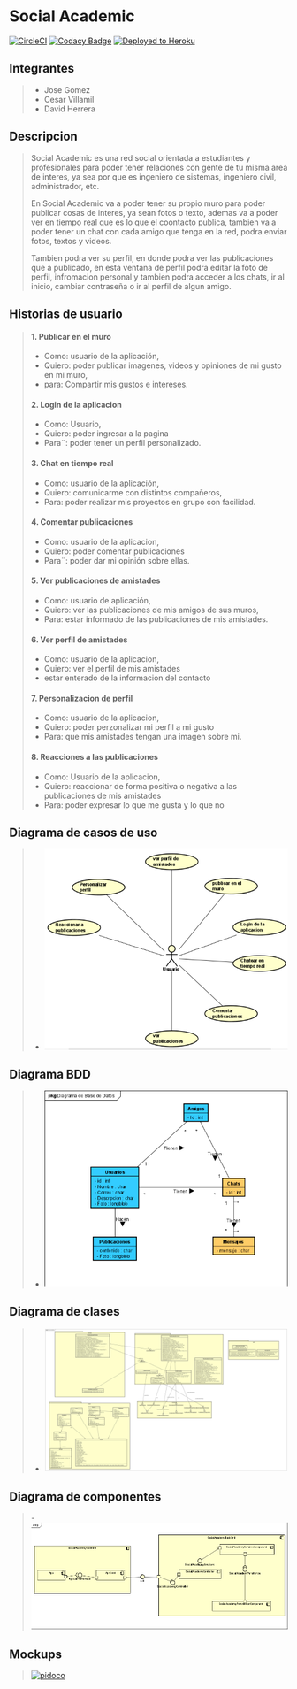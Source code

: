 # Social Academic
[![CircleCI](https://circleci.com/gh/Social-Academic/Proyecto-ARSW-2020-2.svg?style=svg)](https://circleci.com/gh/Social-Academic/Proyecto-ARSW-2020-2) 
[![Codacy Badge](https://app.codacy.com/project/badge/Grade/1eede3bb5bad418eb750f8d64b8743fd)](https://www.codacy.com/gh/Social-Academic/Proyecto-ARSW-2020-2?utm_source=github.com&amp;utm_medium=referral&amp;utm_content=Social-Academic/Proyecto-ARSW-2020-2&amp;utm_campaign=Badge_Grade)
[![Deployed to Heroku](https://www.herokucdn.com/deploy/button.png)](https://social-academic-2020.herokuapp.com/)


## Integrantes
> - Jose Gomez
> - Cesar Villamil
> - David Herrera 
>
## Descripcion

> Social Academic es una red social orientada a estudiantes y profesionales para poder tener relaciones con gente de tu misma area de interes, ya sea por que es ingeniero de sistemas, ingeniero civil, administrador, etc.
>
> En Social Academic va a poder tener su propio muro para poder publicar cosas de interes, ya sean fotos o texto, ademas va a poder ver en tiempo real que es lo que el coontacto publica, tambien va a poder tener un chat con cada amigo que tenga en la red, podra enviar fotos, textos y videos.
>
> Tambien podra ver su perfil, en donde podra ver las publicaciones que a publicado, en esta ventana de perfil podra editar la foto de perfil, infromacion personal y tambien podra acceder a los chats, ir al inicio, cambiar contraseña o ir al perfil de algun amigo.
>
## Historias de usuario 
> #### 1. Publicar en el muro
>   - Como: usuario de la aplicación,
>   - Quiero: poder publicar imagenes, videos y opiniones  de mi gusto en mi muro,
>   - para: Compartir mis gustos e intereses.
>
>#### 2. Login de la aplicacion
>   - Como: Usuario,
>   - Quiero: poder ingresar a la pagina
>   - Para¨: poder tener un perfil personalizado.
>
>#### 3. Chat en tiempo real 
>   - Como: usuario de la aplicación,
>   - Quiero: comunicarme con distintos compañeros,
>   - Para: poder realizar mis proyectos en grupo con facilidad.
>
>#### 4. Comentar publicaciones
>   - Como: usuario de la aplicacion,
>   - Quiero: poder comentar publicaciones 
>   - Para¨: poder dar mi opinión sobre ellas.
>
>#### 5. Ver publicaciones de amistades
>   - Como: usuario de aplicación,
>   - Quiero: ver las publicaciones de mis amigos de sus muros,
>   - Para: estar informado de las publicaciones de mis amistades.
>
>#### 6. Ver perfil de amistades
>   - Como: usuario de la aplicacion,
>   - Quiero: ver el perfil de mis amistades 
>   - estar enterado de la informacion del contacto 
>
>#### 7. Personalizacion de perfil
>   - Como: usuario de la aplicacion,
>   - Quiero: poder perzonalizar mi perfil a mi gusto
>   - Para: que mis amistades tengan una imagen sobre mi.
>
>#### 8. Reacciones a las publicaciones
>   - Como: Usuario de la aplicacion,
>   - Quiero: reaccionar de forma positiva o negativa a las publicaciones de mis amistades
>   - Para: poder expresar lo que me gusta y lo que no

## Diagrama de casos de uso
>   - ![](img/Casos%20de%20uso.png)
## Diagrama BDD
>   - ![](img/modelo%20bdd.png)

## Diagrama de clases
>   - ![](img/DiagramaClases.jpg)

## Diagrama de componentes 
>   -![](img/diagaramaComponents.png)

## Mockups
>[![pidoco](https://pidoco.com/sites/all/themes/pidoco2011/images/logo.gif)](https://pidoco.com/rabbit/result/view/316672/page335562697/plain?invitation=6lZuLF9HbXn40TSgMoLrRIIHftfGuDtCi0eGbtOf)
